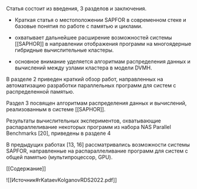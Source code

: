 Статья состоит из введения, 3 разделов и заключения. 

 - Краткая статья о местоположении SAPFOR в современном стеке и базовые понятия по работе с памятью и циклами.

-  охватывает дальнейшее расширение возможностей системы [[SAPHOR]] в направлении отображения программ на многоядерные гибридные вычислительные кластеры. 
-  основное внимание уделяется алгоритмам распределения данных и вычислений между узлами кластера в модели DVMH. 


В разделе 2 приведен краткий обзор работ, направленных на автоматизацию разработки параллельных программ для систем с распределенной памятью. 

Раздел 3 посвящен алгоритмам распределения данных и вычислений, реализованным в системе [[SAPHOR]]. 

Результаты вычислительных экспериментов, охватывающие распараллеливание некоторых программ из набора NAS Parallel Benchmarks [20], приведены в разделе 4

В предыдущих работах [13, 16] рассматривались возможности системы SAPFOR, направленные на распараллеливание программ для систем с общей памятью (мультипроцессор, GPU). 

[[Содержание]]

![[Источник#rKataevKolganovRDS2022.pdf]]